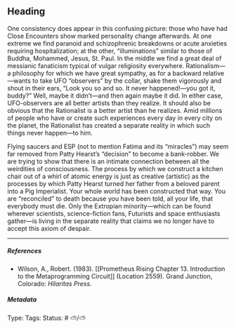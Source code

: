 ## Heading  # 

One consistency does appear in this confusing picture: those who have had Close Encounters show marked personality change afterwards. At one extreme we find paranoid and schizophrenic breakdowns or acute anxieties requiring hospitalization; at the other, “illuminations” similar to those of Buddha, Mohammed, Jesus, St. Paul. In the middle we find a great deal of messianic fanaticism typical of vulgar religiosity everywhere. Rationalism—a philosophy for which we have great sympathy, as for a backward relative—wants to take UFO “observers” by the collar, shake them vigorously and shout in their ears, “Look you so and so. It never happened!—you got it, buddy?” Well, maybe it didn’t—and then again maybe it did. In either case, UFO-observers are all better artists than they realize. It should also be obvious that the Rationalist is a better artist than he realizes. Amid millions of people who have or create such experiences every day in every city on the planet, the Rationalist has created a separate reality in which such things never happen—to him.

Flying saucers and ESP (not to mention Fatima and its “miracles”) may seem far removed from Patty Hearst’s “decision” to become a bank-robber. We are trying to show that there is an intimate connection between all the weirdities of consciousness. The process by which we construct a kitchen chair out of a whirl of atomic energy is just as creative (artistic) as the processes by which Patty Hearst turned her father from a beloved parent into a Pig Imperialist. Your whole world has been constructed that way. You are “reconciled” to death because you have been told, all your life, that everybody must die. Only the Extropian minority—which can be found wherever scientists, science-fiction fans, Futurists and space enthusiasts gather—is living in the separate reality that claims we no longer have to accept this axiom of despair.

___

##### References

- Wilson, A., Robert. (1983). [[Prometheus Rising Chapter 13. Introduction to the Metaprogramming Circuit]] (Location 2559). Grand Junction, Colorado: _Hilaritas Press_.

##### Metadata

Type: 
Tags:
Status: # ⛅️/⛅️